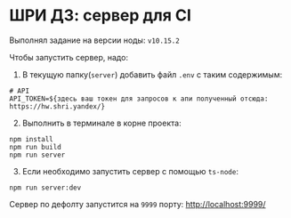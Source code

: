 # ШРИ ДЗ: сервер для CI

Выполнял задание на версии ноды: `v10.15.2`

Чтобы запустить сервер, надо:

1. В текущую папку(`server`) добавить файл `.env` с таким содержимым:

```
# API
API_TOKEN=${здесь ваш токен для запросов к апи полученный отсюда: https://hw.shri.yandex/}
```

2. Выполнить в терминале в корне проекта:

```
npm install
npm run build
npm run server
```

3. Если необходимо запустить сервер с помощью `ts-node`:

```
npm run server:dev
```

Сервер по дефолту запустится на `9999` порту: [http://localhost:9999/](http://localhost:9999/)
